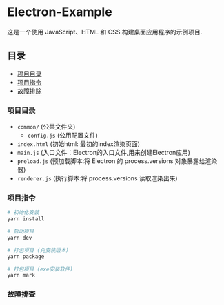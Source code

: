 # Electron-Example

这是一个使用 JavaScript、HTML 和 CSS 构建桌面应用程序的示例项目.

## 目录 

 - [项目目录](#mulu)
 - [项目指令](#zhilin)
 - [故障排除](#guzan)

<span id="mulu"></span>

### 项目目录

 - `common/`      (公共文件夹)
    - `config.js` (公用配置文件)
 - `index.html`   (初始html: 最初的index渲染页面)
 - `main.js`      (入口文件：Electron的入口文件,用来创建Electron应用)
 - `preload.js`   (预加载脚本:将 Electron 的 process.versions 对象暴露给渲染器)
 - `renderer.js`  (执行脚本:将 process.versions 读取渲染出来)

<span id="zhilin"></span>

### 项目指令

```bash
# 初始化安装
yarn install

# 启动项目
yarn dev

# 打包项目 (免安装版本)
yarn package

# 打包项目 (exe安装软件)
yarn mark
```

<span id="guzan"/>

### 故障排查





